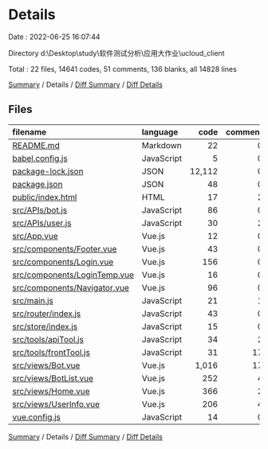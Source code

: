 # Details

Date : 2022-06-25 16:07:44

Directory d:\\Desktop\\study\\软件测试分析\\应用大作业\\ucloud_client

Total : 22 files,  14641 codes, 51 comments, 136 blanks, all 14828 lines

[Summary](results.md) / Details / [Diff Summary](diff.md) / [Diff Details](diff-details.md)

## Files
| filename | language | code | comment | blank | total |
| :--- | :--- | ---: | ---: | ---: | ---: |
| [README.md](/README.md) | Markdown | 22 | 0 | 9 | 31 |
| [babel.config.js](/babel.config.js) | JavaScript | 5 | 0 | 1 | 6 |
| [package-lock.json](/package-lock.json) | JSON | 12,112 | 0 | 1 | 12,113 |
| [package.json](/package.json) | JSON | 48 | 0 | 1 | 49 |
| [public/index.html](/public/index.html) | HTML | 17 | 2 | 3 | 22 |
| [src/APIs/bot.js](/src/APIs/bot.js) | JavaScript | 86 | 0 | 10 | 96 |
| [src/APIs/user.js](/src/APIs/user.js) | JavaScript | 30 | 2 | 5 | 37 |
| [src/App.vue](/src/App.vue) | Vue.js | 12 | 0 | 1 | 13 |
| [src/components/Footer.vue](/src/components/Footer.vue) | Vue.js | 43 | 0 | 3 | 46 |
| [src/components/Login.vue](/src/components/Login.vue) | Vue.js | 156 | 0 | 8 | 164 |
| [src/components/LoginTemp.vue](/src/components/LoginTemp.vue) | Vue.js | 16 | 0 | 4 | 20 |
| [src/components/Navigator.vue](/src/components/Navigator.vue) | Vue.js | 96 | 0 | 6 | 102 |
| [src/main.js](/src/main.js) | JavaScript | 21 | 1 | 7 | 29 |
| [src/router/index.js](/src/router/index.js) | JavaScript | 43 | 0 | 6 | 49 |
| [src/store/index.js](/src/store/index.js) | JavaScript | 15 | 0 | 3 | 18 |
| [src/tools/apiTool.js](/src/tools/apiTool.js) | JavaScript | 34 | 2 | 5 | 41 |
| [src/tools/frontTool.js](/src/tools/frontTool.js) | JavaScript | 31 | 17 | 8 | 56 |
| [src/views/Bot.vue](/src/views/Bot.vue) | Vue.js | 1,016 | 17 | 35 | 1,068 |
| [src/views/BotList.vue](/src/views/BotList.vue) | Vue.js | 252 | 4 | 7 | 263 |
| [src/views/Home.vue](/src/views/Home.vue) | Vue.js | 366 | 2 | 7 | 375 |
| [src/views/UserInfo.vue](/src/views/UserInfo.vue) | Vue.js | 206 | 4 | 6 | 216 |
| [vue.config.js](/vue.config.js) | JavaScript | 14 | 0 | 0 | 14 |

[Summary](results.md) / Details / [Diff Summary](diff.md) / [Diff Details](diff-details.md)